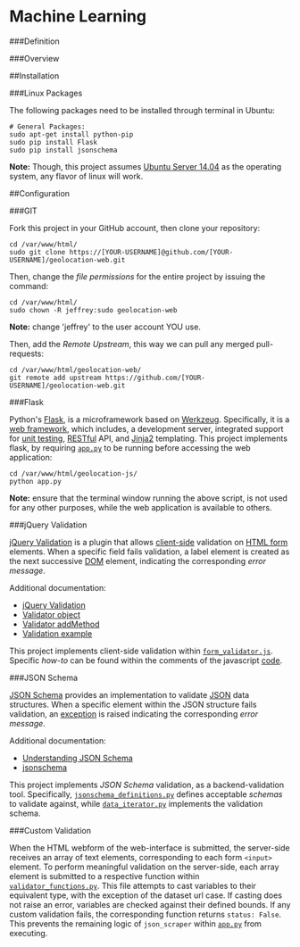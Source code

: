 Machine Learning
================

###Definition

###Overview

##Installation

###Linux Packages

The following packages need to be installed through terminal in Ubuntu:

```
# General Packages:
sudo apt-get install python-pip
sudo pip install Flask
sudo pip install jsonschema
```

**Note:** Though, this project assumes [Ubuntu Server 14.04](http://www.ubuntu.com/download/server) as the operating system, any flavor of linux will work.

##Configuration

###GIT

Fork this project in your GitHub account, then clone your repository:

```
cd /var/www/html/
sudo git clone https://[YOUR-USERNAME]@github.com/[YOUR-USERNAME]/geolocation-web.git
```

Then, change the *file permissions* for the entire project by issuing the command:

```
cd /var/www/html/
sudo chown -R jeffrey:sudo geolocation-web
```

**Note:** change 'jeffrey' to the user account YOU use.

Then, add the *Remote Upstream*, this way we can pull any merged pull-requests:

```
cd /var/www/html/geolocation-web/
git remote add upstream https://github.com/[YOUR-USERNAME]/geolocation-web.git
```

###Flask

Python's [Flask](http://flask.pocoo.org/), is a microframework based on [Werkzeug](http://werkzeug.pocoo.org/).  Specifically, it is a [web framework](http://en.wikipedia.org/wiki/Web_application_framework), which includes, a development server, integrated support for [unit testing](http://en.wikipedia.org/wiki/Unit_testing), [RESTful](http://en.wikipedia.org/wiki/Representational_state_transfer) API, and [Jinja2](http://jinja.pocoo.org/) templating. This project implements flask, by requiring [`app.py`](https://github.com/jeff1evesque/geolocation-web/blob/master/app.py) to be running before accessing the web application:

```
cd /var/www/html/geolocation-js/
python app.py
```

**Note:** ensure that the terminal window running the above script, is not used for any other purposes, while the web application is available to others.

###jQuery Validation

[jQuery Validation](http://jqueryvalidation.org/) is a plugin that allows [client-side](http://en.wikipedia.org/wiki/Client-side) validation on [HTML form](http://www.w3.org/TR/html5/forms.html) elements. When a specific field fails validation, a label element is created as the next successive [DOM](http://en.wikipedia.org/wiki/Document_Object_Model) element, indicating the corresponding *error message*.

Additional documentation:

- [jQuery Validation](http://jqueryvalidation.org/documentation/)
- [Validator object](http://jqueryvalidation.org/category/validator/)
- [Validator addMethod](http://jqueryvalidation.org/jQuery.validator.addMethod/)
- [Validation example](http://stackoverflow.com/questions/10843399#answer-10843593)

This project implements client-side validation within [`form_validator.js`](https://github.com/jeff1evesque/geolocation-web/blob/master/static/js/form_validator.js). Specific *how-to* can be found within the comments of the javascript [code](https://github.com/jeff1evesque/geolocation-web/blob/master/static/js/form_validator.js).

###JSON Schema

[JSON Schema](https://pypi.python.org/pypi/jsonschema) provides an implementation to validate [JSON](http://en.wikipedia.org/wiki/JSON) data structures. When a specific element within the JSON structure fails validation, an [exception](https://wiki.python.org/moin/HandlingExceptions) is raised indicating the corresponding *error message*.

Additional documentation:

- [Understanding JSON Schema](http://spacetelescope.github.io/understanding-json-schema/)
- [jsonschema](http://python-jsonschema.readthedocs.org/en/latest/)

This project implements *JSON Schema* validation, as a backend-validation tool. Specifically, [`jsonschema_definitions.py`](https://github.com/jeff1evesque/geolocation-web/blob/master/package/jsonschema_definitions.py) defines acceptable *schemas* to validate against, while [`data_iterator.py`](https://github.com/jeff1evesque/geolocation-web/blob/b6bbc65dae4d9c361ce7daa58a4a670ffac55ff5/package/dataset_iterator.py#L61) implements the validation schema.

###Custom Validation

When the HTML webform of the web-interface is submitted, the server-side receives an array of text elements, corresponding to each form `<input>` element.  To perform meaningful validation on the server-side, each array element is submitted to a respective function within [`validator_functions.py`](https://github.com/jeff1evesque/geolocation-web/blob/master/package/validator_functions.py).  This file attempts to cast variables to their equivalent type, with the exception of the dataset url case.  If casting does not raise an error, variables are checked against their defined bounds.  If any custom validation fails, the corresponding function returns `status: False`.  This prevents the remaining logic of `json_scraper` within [`app.py`](https://github.com/jeff1evesque/geolocation-web/blob/master/app.py) from executing. 
